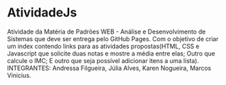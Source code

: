# AtividadeJs
Atividade da Matéria de Padrões WEB - Análise e Desenvolvimento de Sistemas que deve ser entrega pelo GitHub Pages. Com o objetivo de criar um index contendo links para as atividades propostas(HTML, CSS e Javascript que solicite duas notas e mostre a média entre elas; Outro que calcule o IMC; E outro que seja possível adicionar itens a uma lista).
INTEGRANTES: Andressa Filgueira, Júlia Alves, Karen Nogueira, Marcos Vinicius.

